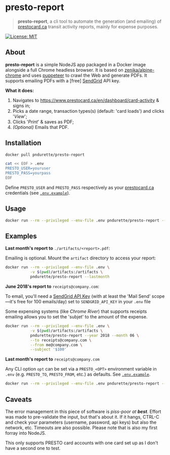 # presto-report

>  **presto-report**, a cli tool to automate the generation (and emailing) of [prestocard.ca](https://www.prestocard.ca) transit activity reports, mainly for expense purposes.

[![License: MIT](https://img.shields.io/badge/License-MIT-yellow.svg)](https://opensource.org/licenses/MIT)

## About

**presto-report** is a simple NodeJS app packaged in a Docker image alongside a full Chrome headless browser. It is based on [zenika/alpine-chrome](https://github.com/Zenika/alpine-chrome) and uses [puppeteer](https://github.com/GoogleChrome/puppeteer) to crawl the Web and generate PDFs. It supports emailing PDFs with a [free] [SendGrid](https://sendgrid.com) API key.

**What it does:**

1. Navigates to https://www.prestocard.ca/en/dashboard/card-activity & signs in;
2. Picks a date range, transaction types(s) (default: 'card loads') and clicks '*View*';
3. Clicks '*Print*' & saves as PDF;
4. *(Optional)* Emails that PDF.



## Installation

```bash
docker pull pndurette/presto-report
```

```bash
cat << EOF > .env
PRESTO_USER=youruser
PRESTO_PASS=yourpass
EOF
```

Define `PRESTO_USER` and `PRESTO_PASS` respectively as your [prestocard.ca](https://www.prestocard.ca/) credentials (see [`.env.example`](.env.example)). 



## Usage

```bash
docker run --rm --privileged --env-file .env pndurette/presto-report --help
```

## Examples

**Last month's report to** `./artifacts/<report>.pdf`:

Emailing is optional. Mount the `artifact` directory to access your report:

```bash
docker run --rm --privileged --env-file .env \
           -v $(pwd)/artifacts:/artifacts \
           pndurette/presto-report --lastmonth
```

**June 2018's report to** `receipts@company.com`:

To email, you'll need a [SendGrid API Key](https://sendgrid.com/pricing/) (with at least the 'Mail Send' scope—it's free for 100 emails/day) set to `SENDGRID_API_KEY` in your `.env` file

Some expensing systems (like *Chrome River*) that supports receipts emailing allows you to set the 'subjet' to the amount of the expense.

```bash
docker run --rm --privileged --env-file .env \
           -v $(pwd)/artifacts:/artifacts \
           pndurette/presto-report --year 2018 --month 06 \
           --to receipts@company.com \
           --from me@company.com \
           --subject '$100'
```

**Last month's report to** `receipts@company.com`

Any CLI option `opt` can be set via a  `PRESTO_<OPT>` environment variable in `.env` (e.g. `PRESTO_TO`, `PRESTO_FROM`, etc.) as defaults. See [`.env.example`](.env.example).

```bash
docker run --rm --privileged --env-file .env pndurette/presto-report --lastmonth
```

## Caveats 

The error management in this piece of software is *piss-poor at **best***. Effort was made to pre-validate the input, but that's about it. If it hangs, CTRL-C and check your parameters (username, password, api keys) but also the network, etc. Timeouts are also possible. Please note that is also my first forray into NodeJS.

This only supports PRESTO card accounts with one card set up as I don't have a second one to test.